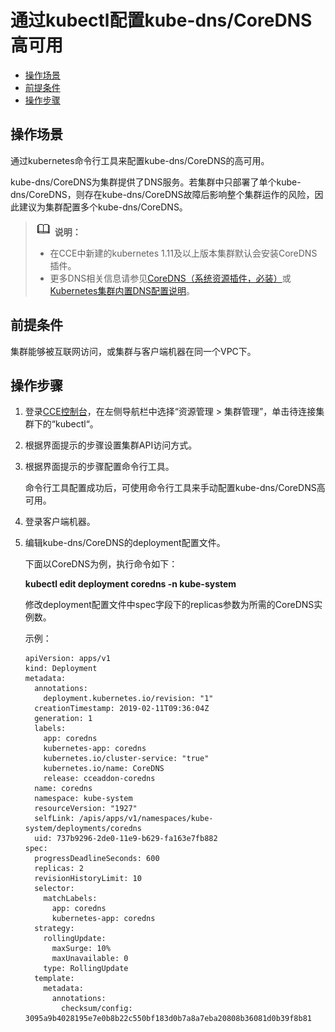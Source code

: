 # 通过kubectl配置kube-dns/CoreDNS高可用<a name="cce_01_0162"></a>

-   [操作场景](#section4341202011411)
-   [前提条件](#s749b044f6e864a919f0c0616cfad1dab)
-   [操作步骤](#s6797453bdad1452db7d603668deda069)

## 操作场景<a name="section4341202011411"></a>

通过kubernetes命令行工具来配置kube-dns/CoreDNS的高可用。

kube-dns/CoreDNS为集群提供了DNS服务。若集群中只部署了单个kube-dns/CoreDNS，则存在kube-dns/CoreDNS故障后影响整个集群运作的风险，因此建议为集群配置多个kube-dns/CoreDNS。

>![](public_sys-resources/icon-note.gif) **说明：** 
>-   在CCE中新建的kubernetes 1.11及以上版本集群默认会安装CoreDNS插件。
>-   更多DNS相关信息请参见[CoreDNS（系统资源插件，必装）](CoreDNS（系统资源插件-必装）.md)或[Kubernetes集群内置DNS配置说明](Kubernetes集群内置DNS配置说明.md)。

## 前提条件<a name="s749b044f6e864a919f0c0616cfad1dab"></a>

集群能够被互联网访问，或集群与客户端机器在同一个VPC下。

## 操作步骤<a name="s6797453bdad1452db7d603668deda069"></a>

1.  登录[CCE控制台](https://console.huaweicloud.com/cce2.0/?utm_source=helpcenter)，在左侧导航栏中选择“资源管理 \> 集群管理”，单击待连接集群下的“kubectl“。
2.  根据界面提示的步骤设置集群API访问方式。
3.  根据界面提示的步骤配置命令行工具。

    命令行工具配置成功后，可使用命令行工具来手动配置kube-dns/CoreDNS高可用。

4.  登录客户端机器。
5.  编辑kube-dns/CoreDNS的deployment配置文件。

    下面以CoreDNS为例，执行命令如下：

    **kubectl edit deployment coredns -n kube-system**

    修改deployment配置文件中spec字段下的replicas参数为所需的CoreDNS实例数。

    示例：

    ```
    apiVersion: apps/v1
    kind: Deployment
    metadata:
      annotations:
        deployment.kubernetes.io/revision: "1"
      creationTimestamp: 2019-02-11T09:36:04Z
      generation: 1
      labels:
        app: coredns
        kubernetes-app: coredns
        kubernetes.io/cluster-service: "true"
        kubernetes.io/name: CoreDNS
        release: cceaddon-coredns
      name: coredns
      namespace: kube-system
      resourceVersion: "1927"
      selfLink: /apis/apps/v1/namespaces/kube-system/deployments/coredns
      uid: 737b9296-2de0-11e9-b629-fa163e7fb882
    spec:
      progressDeadlineSeconds: 600
      replicas: 2
      revisionHistoryLimit: 10
      selector:
        matchLabels:
          app: coredns
          kubernetes-app: coredns
      strategy:
        rollingUpdate:
          maxSurge: 10%
          maxUnavailable: 0
        type: RollingUpdate
      template:
        metadata:
          annotations:
            checksum/config: 3095a9b4028195e7e0b8b22c550bf183d0b7a8a7eba20808b36081d0b39f8b81
    ```


